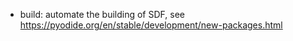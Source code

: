 -   build: automate the building of SDF, see
    <https://pyodide.org/en/stable/development/new-packages.html>
